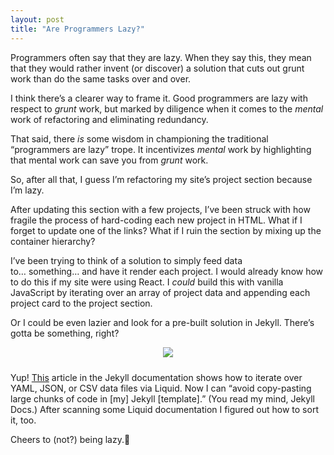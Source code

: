 ```yaml
---
layout: post
title: "Are Programmers Lazy?"
---
```

Programmers often say that they are lazy. When they say this, they mean that they would rather invent (or discover) a solution that cuts out grunt work than do the same tasks over and over.

I think there’s a clearer way to frame it. Good programmers are lazy with respect to *grunt* work, but marked by diligence when it comes to the *mental* work of refactoring and eliminating redundancy.

That said, there *is* some wisdom in championing the traditional “programmers are lazy” trope. It incentivizes *mental* work by highlighting that mental work can save you from *grunt* work.

So, after all that, I guess I’m refactoring my site’s project section because I’m lazy.

After updating this section with a few projects, I’ve been struck with how fragile the process of hard-coding each new project in HTML. What if I forget to update one of the links? What if I ruin the section by mixing up the container hierarchy?

I’ve been trying to think of a solution to simply feed data to… something… and have it render each project. I would already know how to do this if my site were using React. I *could* build this with vanilla JavaScript by iterating over an array of project data and appending each project card to the project section.

Or I could be even lazier and look for a pre-built solution in Jekyll. There’s gotta be something, right?

<div style="text-align: center; margin-bottom: 1.5rem;"><img src="https://media.giphy.com/media/3ohzAaRJ1e5SvhIWWY/giphy.gif"></div>


Yup! [This](https://jekyllrb.com/docs/datafiles/) article in the Jekyll documentation shows how to iterate over YAML, JSON, or CSV data files via Liquid. Now I can “avoid copy-pasting large chunks of code in [my] Jekyll [template].” (You read my mind, Jekyll Docs.) After scanning some Liquid documentation I figured out how to sort it, too.

Cheers to (not?) being lazy.🥂